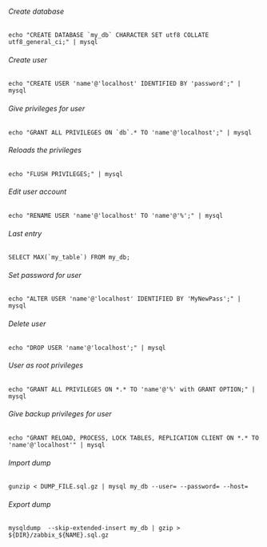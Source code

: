 ###### Create database
```
echo "CREATE DATABASE `my_db` CHARACTER SET utf8 COLLATE utf8_general_ci;" | mysql
```

###### Create user
```
echo "CREATE USER 'name'@'localhost' IDENTIFIED BY 'password';" | mysql
```

###### Give privileges for user
```
echo "GRANT ALL PRIVILEGES ON `db`.* TO 'name'@'localhost';" | mysql
```

###### Reloads the privileges
```
echo "FLUSH PRIVILEGES;" | mysql
```

###### Edit user account
```
echo "RENAME USER 'name'@'localhost' TO 'name'@'%';" | mysql
```

###### Last entry
```
SELECT MAX(`my_table`) FROM my_db;
```

###### Set password for user
```
echo "ALTER USER 'name'@'localhost' IDENTIFIED BY 'MyNewPass';" | mysql
```

###### Delete user
```
echo "DROP USER 'name'@'localhost';" | mysql
```

###### User as root privileges
```
echo "GRANT ALL PRIVILEGES ON *.* TO 'name'@'%' with GRANT OPTION;" | mysql
```

###### Give backup privileges for user
```
echo "GRANT RELOAD, PROCESS, LOCK TABLES, REPLICATION CLIENT ON *.* TO 'name'@'localhost'" | mysql
```

###### Import dump
```
gunzip < DUMP_FILE.sql.gz | mysql my_db --user= --password= --host=
```

###### Export dump
```
mysqldump  --skip-extended-insert my_db | gzip > ${DIR}/zabbix_${NAME}.sql.gz
```
